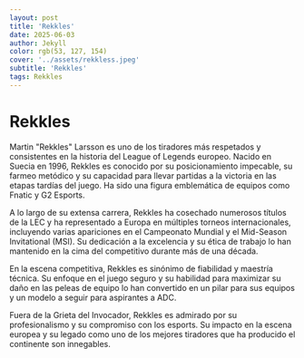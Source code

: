 ```yaml
---
layout: post
title: 'Rekkles'
date: 2025-06-03
author: Jekyll
color: rgb(53, 127, 154)
cover: '../assets/rekkless.jpeg'
subtitle: 'Rekkles'
tags: Rekkles
---
```


# Rekkles

Martin "Rekkles" Larsson es uno de los tiradores más respetados y consistentes en la historia del League of Legends europeo. Nacido en Suecia en 1996, Rekkles es conocido por su posicionamiento impecable, su farmeo metódico y su capacidad para llevar partidas a la victoria en las etapas tardías del juego. Ha sido una figura emblemática de equipos como Fnatic y G2 Esports.

A lo largo de su extensa carrera, Rekkles ha cosechado numerosos títulos de la LEC y ha representado a Europa en múltiples torneos internacionales, incluyendo varias apariciones en el Campeonato Mundial y el Mid-Season Invitational (MSI). Su dedicación a la excelencia y su ética de trabajo lo han mantenido en la cima del competitivo durante más de una década.

En la escena competitiva, Rekkles es sinónimo de fiabilidad y maestría técnica. Su enfoque en el juego seguro y su habilidad para maximizar su daño en las peleas de equipo lo han convertido en un pilar para sus equipos y un modelo a seguir para aspirantes a ADC.

Fuera de la Grieta del Invocador, Rekkles es admirado por su profesionalismo y su compromiso con los esports. Su impacto en la escena europea y su legado como uno de los mejores tiradores que ha producido el continente son innegables.